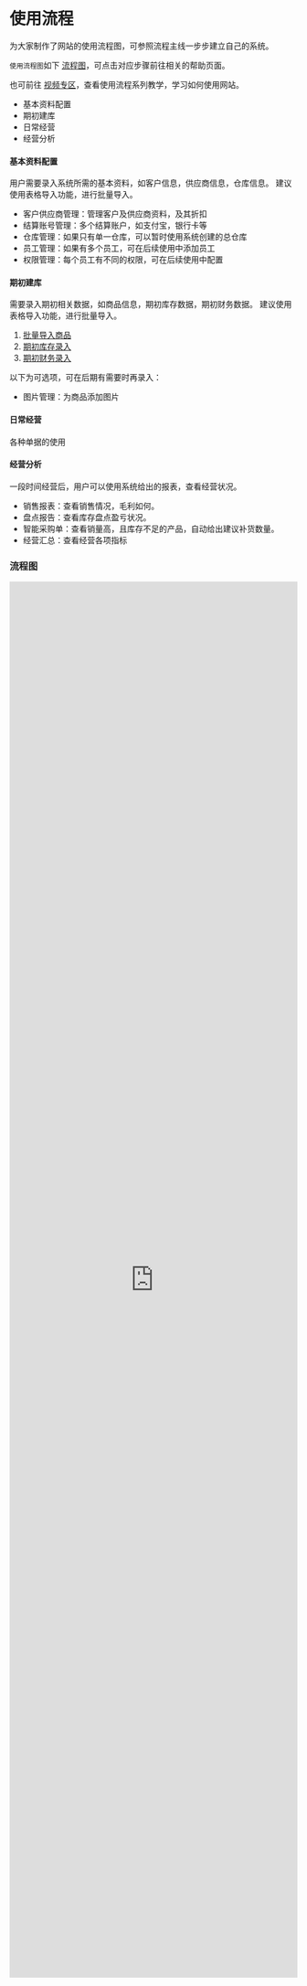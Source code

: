 # 使用流程

为大家制作了网站的使用流程图，可参照流程主线一步步建立自己的系统。 

`使用流程图`如下 [流程图](#流程图)，可点击对应步骤前往相关的帮助页面。

也可前往 [视频专区](pages/视频专区.md)，查看使用流程系列教学，学习如何使用网站。

- 基本资料配置
- 期初建库
- 日常经营
- 经营分析

#### 基本资料配置
用户需要录入系统所需的基本资料，如客户信息，供应商信息，仓库信息。
建议使用表格导入功能，进行批量导入。

- 客户供应商管理：管理客户及供应商资料，及其折扣
- 结算账号管理：多个结算账户，如支付宝，银行卡等
- 仓库管理：如果只有单一仓库，可以暂时使用系统创建的总仓库
- 员工管理：如果有多个员工，可在后续使用中添加员工
- 权限管理：每个员工有不同的权限，可在后续使用中配置

#### 期初建库
需要录入期初相关数据，如商品信息，期初库存数据，期初财务数据。
建议使用表格导入功能，进行批量导入。

1. [批量导入商品](pages/批量导入商品.md)
2. [期初库存录入](pages/期初库存录入.md)
2. [期初财务录入](pages/期初财务录入.md)

以下为可选项，可在后期有需要时再录入：
- 图片管理：为商品添加图片

#### 日常经营
各种单据的使用

#### 经营分析
一段时间经营后，用户可以使用系统给出的报表，查看经营状况。

- 销售报表：查看销售情况，毛利如何。
- 盘点报告：查看库存盘点盈亏状况。
- 智能采购单：查看销量高，且库存不足的产品，自动给出建议补货数量。
- 经营汇总：查看经营各项指标
 

 
 
 


### 流程图
<iframe  
 style="width:100%;height:2443px;"
 src="https://viewer.diagrams.net/?highlight=0000ff&edit=_blank&layers=1&nav=1&title=%E6%9E%81%E7%AE%80%E8%BF%9B%E9%94%80%E5%AD%98.drawio#R5V1Zk5s4EP41PGbL3OLR%2BMgeye5UskftvqQYW2OTwcaLmcxMfv1KQjKXjOUBhPBOpSpYHBLd%2FbW6W91CM2e7l%2FdJcNh%2BjNcw0ozJ%2BkUz55ph6Dpw0H%2B45TVrcS09a9gk4ZpelDd8Dr9D2jihrU%2FhGh5LF6ZxHKXhody4ivd7uEpLbUGSxM%2Flyx7iqNzrIdjAWsPnVRDVW%2F8K1%2Bk2awX2JG%2F%2FEYabLetZn9Azu4BdTBuO22AdPxeazIVmzpI4TrOj3csMRph4jC7ZfcszZ08DS%2BA%2BFblh8fFL%2FG0e7f4Nk5kV7%2F60g927d2b2lG9B9ERfmA42fWUUgGtEEPozTtJtvIn3QbTIW%2F0kftqvIe5mgn7l13yI4wNq1FHjV5imr5S7wVMao6Ztuovo2fqr0Lc7xk%2FJCjaMn4lEkGxg2nAdfS38LoUOKKHew3gH0%2BQVXZDAKEjDb2XmB1SGNqfrcjKjA0pp8vOPI0x%2Bu%2F%2BKJdGYRME9jChVF47mm9oUaAtbQ5gAM20BNN%2FSpg5pWWq%2Bm3UWhfvH3wuv8%2BU%2BCvaP%2BbmsdZumiLRTPAxjuY5XP3x9WaF%2FP6ziHWlDfF1i2TziXwtX8yzSN%2BoY4J44o6lfg1o8zffxNf5c8%2BxsDI3iVKQqFb%2BCJOVygpn%2BvA1T%2BPkQEP4%2BI%2B1RlomHMIpmcRQn5F5zHUDwsELtxzSJH2HhjLMC8P6hSYq%2BwSSFL418p2c9KidUWVkUus858nUG520B9c7kakFBPwuycgVi7ZEj1hBErCUJsWJUd%2F8nVHcG15O25iFlOMV6yJtp00xPIi1lkRYH6yR0zVTXpj7VXqillXZs1%2BM5Xd0oTsZt6UkdKKgodfZWY8WsJYhZZioroir1sduUnc889Na7ONynOYZ0u2JsVMGRMZ7eVWHKaRhXKVfDiVKsGg7BHh1v8DExBV1q5oGpNp0QhahrHjEO0akpsjicYIfVzv7%2BeCCkzZ6Dui09qq0WLneK7M%2FpAqtdbIhONOZIvlnnWrelc01DQZ3rjRz6jqDKBUppXKdO9brBwnHwLM1fEoChFnTxssarCzAoY6YDEZdpV4iR1hq7uwUEJdpSy98CQiKNDmxisGcRFKCgSFsSRfq6eR%2Fg6dVfYMXgz%2FEx9nbmGjC1hYepi%2BZcet99kk%2FxPcz8aCBINxn4AHiab3Q%2B8%2BuTAotaTv09aDklZ3Jd8YiHbOtcn4AK9TPVWzPPLz9J78zQF2Tl2K0yXdQs09Wyy4yxRyCECW%2FICkG0d23xzGLkRrCcKa7WbedTnNPdFKeCd3sKhqg0JxpjdwZ0UW%2FAUMwbsIeg80O8TwvSPiF%2FcugPOrdyetKnFvYgvGyNeIoDDDiOR%2FwzOYr1fP%2Bda1hwWxrWmaioYce%2BdsAIeFnDGkoi3NOQm%2BNNyRLoUgMu8c51GjZEgPdJsGW6pAc4%2FGJLgrpDogMeGaOL4z31gXDMu1aYN9QOHKhpJBkcCIvGn9Cs4gHK6ql5pWANyJlqlK9PzgiyQfH4zWVNKrr8bQyesyJuK%2FmaZzJbxZSyrFrrtGu7yLixdVVXxaQ%2FY%2BwhvO5BKhq2NboKtraFv8uQSADouYUE4DwY1b9CEBlGO4VwY6EooGJymzn20LIhGgoxB8tu%2B%2BenX%2Bf64ee%2Fv84%2F3H2xwOvm%2FXPCEmlviu7cF1U1AuXNcLouVqsAL1fndg3y%2FeYsgYyUK1T904690bcMpJ1ivbEIVL4QqpRmHXsIyhQNQZmyQlCChJ9wCC%2BmA1wcAsaIczVgkBgROsWgV8FgHaeKxhSkwkWQRaKxnTZhRNX4UMvgUoAPYw%2FumKLBHVNWcEew%2BI6TanubhLdtJe0%2FD6%2FxgaxGwSJBYxvrkKwlU%2Fl9WHu8bkFeE%2Ftmk84ce%2FAMeGXdaKvoLNs8y2JUqBXNw7I8tdQlJ437Nglvu4qqS7xUeorxzaWpy3q3najLsYcWq%2BrSVTH12xRA7fE53CGmQUKwIEkp9jBAiVD6wepxQ%2FjBKLmPydXr4Lg9sYg95UOIz3VlsLN62FfmR9VpDEwejZuITHv7hGgZ7DeIDKfu3HJ3nAnQ5nRmVfoKohQm%2ByCFPibascbXDvLAWVJZr96b9LX6ZhEW97ZBmY2mPrSTB0SdbYUTKTpijuUpxxxVTcpGil%2BuFhTdT4kJpyKGpsUJ2grt6%2BFh7QXmOXaqTEQSmpZpHkThZo%2BOV4jmEM1sPpbjcBVEU3piF67XGXvhMfwe3EdsZjzgRWfy6rav2XP8LMTRY8ZclnFMea3bF6fS7GycrGHCS1PeJME6hKUU5gfyVzg3DxM0oYUxHjYMjmndLjrdUpbVTRQcj%2FT4tLEZ%2BfEI09WW%2FuhNIZgldWDVlYHOUQbVTIDupE9VZSC844Uo7C1ZsO9gC4ssC9zGoX6s1vrZsqLcSedbVtzYfmp5No5K%2Fg4rfa9MHmCJdyTBDjMgRdFktcnPZGuGj%2BkCEtvecbgac0e9bRMEFigaXMiSk9gBgfQyfTyeR8gSI8pOWm8E4m1wwM0p8IkJc0oZHdI8KasKaoWcsxcuWCdVU0fQVDgJlrhjd8FUAD1ZCtykGlWXjxppXTQfuG9l1q0H7nWylpTEeMHL8xBLN2goOsvCIl6eVKmU5309eiwXlPAj1fNuEqI3sK1ehH1r3HKU45aqeevtFJ4rqPBMpRQezybjIUcgQ5yDLrLmgw1mD2MMtYwKOcaQyPl05%2F7i3P34abf967dfo%2F3rcf7H3TuOUzIu5DQGEIrQ4b6%2BLOic34j4basgbeIJYhWu1cBGuwiDUSBr5xWufYFz2CACV15Hb9k3ofAiWgdPFuPXW%2BmsBeB9A1ths%2Fa0FrG%2B86RWHIg1b0AqEK9hvo39s2xNFBBt2or5tad1zXx7BMyvORcKhnJZ9adyalh4JabzBD56a7VOlnXEkmQm1VCnpDpZXulGLUNNxu7j1eKt8zUlLS0urzusK5HDBlSs4nJUdZ9EFQHLv7%2F8xZbBPSXBRH3iT%2BGWLJrgDpa6zxtIF8i2e53Fr68fGzg3v22m8mDyIjKQTuTFVVtelExOdsZu4dkDWXg5%2FCVbeLUUuyzOlRlbqB2nVDg4rJZt2%2B%2FNcbhNhs1XG0ZLON%2BaYWfJ3Qnp2pSvqgydSr4dfIBTOaXJTLPG6jWyc3058yhK9hyBrZZlJhDpFZqx%2FJ1LGUR2b0mnDu%2BrPw5erqObHADyQRQSFwPkKxve5LRCoVQG0Zks5xbJROdykuqS0Cx84qAqiUdvSUbXfuAF6SecuYiUlk8%2F9qtEaIU3sE4M6g41bRczcEfCVYm7WopE3c%2FnDhTVDY7N68SfcrDk%2Bb68Te4uDKOVqDkd%2Bm7qiprtqmgaqFpU3siDy34hZ621QfSUC%2FjV4%2BWkChFjj%2BVNyEH%2B5WG0Q75ibl4%2FyHd7zH96M%2FKZNrox5DucdMIG0VMO%2BfUI%2ByDIFxlGK%2BS7ilVj9YN8YKuIfFWjvi2R7wki35W1G6sgOwT2yJQZnals%2BKFzPm3D3fHDrIbEu6MQr6aw7pWQZDJAEqu9Ba%2BUcPjoTHN9V5dRG0F0nYTvsnywTKW6NMgs%2BlLVX%2BGsWDXtBH2x2kGWXyJG9TF99VTOBtxn1gmrX0ywqlsTSftiQrWkJFtvN1hapz7Y1t4iAxE1Lc%2FzWh3LsnWdvyn343KoKYnjtCiXiC7bj%2FEai9ziPw%3D%3D"  
 frameborder=0  
 allowfullscreen 
 />
 
 

### sss 

 
<!--
height=2500
 width=90%
 
1. [批量导入客户](pages/批量导入客户.md)
2. [新增供应商](pages/供应商管理.md)
3. [新增仓库](pages/仓库管理.md)
4. [新增员工](pages/员工管理.md)
5. [新增结算账户](pages/结算账户.md)
 
-->

